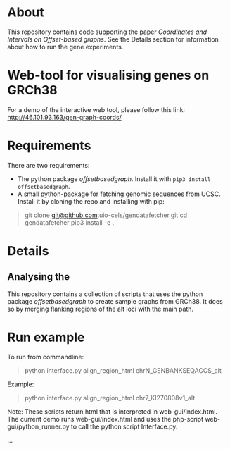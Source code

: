 # About
This repository contains code supporting the paper _Coordinates and Intervals on Offset-based graphs_.
See the Details section for information about how to run the gene experiments.

# Web-tool for visualising genes on GRCh38

For a demo of the interactive web tool, please follow this link:  http://46.101.93.163/gen-graph-coords/

# Requirements
There are two requirements:
* The python package _offsetbasedgraph_. Install it with `pip3 install offsetbasedgraph`.
* A small python-package for fetching genomic sequences from UCSC. Install it by cloning the repo and installing with pip:
> git clone git@github.com:uio-cels/gendatafetcher.git
> cd gendatafetcher
> pip3 install -e .

# Details

## Analysing the


This repository contains a collection of scripts that uses the python package _offsetbasedgraph_ to create sample graphs from GRCh38.
It does so by merging flanking regions of the alt loci with the main path.

# Run example

 To run from commandline:
 
> python interface.py align_region_html chrN_GENBANKSEQACCS_alt

Example:

> python interface.py align_region_html chr7_KI270808v1_alt

Note: These scripts return html that is interpreted in web-gui/index.html.
The current demo runs web-gui/index.html and uses the php-script web-gui/python_runner.py to
call the python script Interface.py.



...